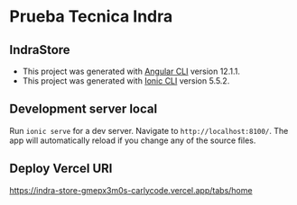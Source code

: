 # Prueba Tecnica Indra

## IndraStore

- This project was generated with [Angular CLI](https://github.com/angular/angular-cli) version 12.1.1.
- This project was generated with [Ionic CLI](https://github.com/ionic-team/ionic-framework) version 5.5.2.

## Development server local

Run `ionic serve` for a dev server. Navigate to `http://localhost:8100/`. The app will automatically reload if you change any of the source files.

## Deploy Vercel URI

https://indra-store-gmepx3m0s-carlycode.vercel.app/tabs/home
